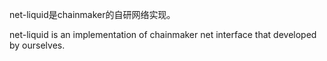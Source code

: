 net-liquid是chainmaker的自研网络实现。

net-liquid is an implementation of chainmaker net interface that developed by ourselves.